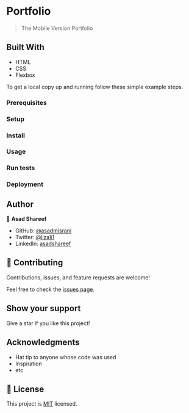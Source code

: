 

# Portfolio

> The Mobile Version Portfolio


## Built With

- HTML
- CSS
- Flexbox




To get a local copy up and running follow these simple example steps.

### Prerequisites

### Setup

### Install

### Usage

### Run tests

### Deployment



## Author

👤 **Asad Shareef**

- GitHub: [@asadmisrani](https://github.com/asadmisrani)
- Twitter: [@lizali1](https://twitter.com/lizali1)
- LinkedIn: [asadshareef](https://linkedin.com/in/asadshareef)

## 🤝 Contributing

Contributions, issues, and feature requests are welcome!

Feel free to check the [issues page](../../issues/).

## Show your support

Give a star if you like this project!

## Acknowledgments

- Hat tip to anyone whose code was used
- Inspiration
- etc

## 📝 License

This project is [MIT](./LICENSE) licensed.

